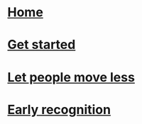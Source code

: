 # [Home](index.md)
# [Get started](firstExample.md)
# [Let people move less](secondExample.md)
# [Early recognition](thirdExample.md)
